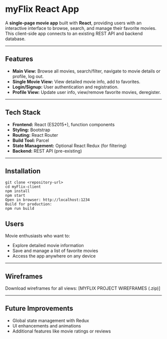 # myFlix React App

A **single-page movie app** built with **React**, providing users with an interactive interface to browse, search, and manage their favorite movies. This client-side app connects to an existing REST API and backend database.

---

## Features

- **Main View:** Browse all movies, search/filter, navigate to movie details or profile, log out.
- **Single Movie View:** View detailed movie info, add to favorites.
- **Login/Signup:** User authentication and registration.
- **Profile View:** Update user info, view/remove favorite movies, deregister.

---

## Tech Stack

- **Frontend:** React (ES2015+), function components
- **Styling:** Bootstrap
- **Routing:** React Router
- **Build Tool:** Parcel
- **State Management:** Optional React Redux (for filtering)
- **Backend:** REST API (pre-existing)

---

## Installation

```
git clone <repository-url>
cd myFlix-client
npm install
npm start
Open in browser: http://localhost:1234
Build for production:
npm run build
```

## Users

Movie enthusiasts who want to:

- Explore detailed movie information
- Save and manage a list of favorite movies
- Access the app anywhere on any device

---

## Wireframes

Download wireframes for all views: [MYFLIX PROJECT WIREFRAMES (.zip)]

---

## Future Improvements

- Global state management with Redux
- UI enhancements and animations
- Additional features like movie ratings or reviews

```

```
